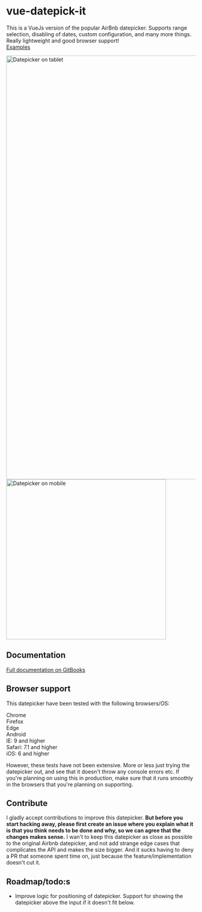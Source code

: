 # vue-datepick-it

This is a VueJs version of the popular AirBnb datepicker. Supports range selection, disabling of dates, custom configuration, and many more things. Really lightweight and good browser support!<br>
[Examples](https://mikaeledebro.gitbooks.io/vue-airbnb-style-datepicker/examples.html)

<img src="https://raw.githubusercontent.com/MikaelEdebro/vue-airbnb-style-datepicker/master/docs/images/datepicker-tablet.gif" width="1124" alt="Datepicker on tablet">
<img src="https://raw.githubusercontent.com/MikaelEdebro/vue-airbnb-style-datepicker/master/docs/images/datepicker-mobile.gif" width="425" alt="Datepicker on mobile">

## Documentation
[Full documentation on GitBooks](https://mikaeledebro.gitbooks.io/vue-airbnb-style-datepicker/)

## Browser support
This datepicker have been tested with the following browsers/OS:

Chrome<br>
Firefox<br>
Edge<br>
Android<br>
IE: 9 and higher<br>
Safari: 7.1 and higher<br>
iOS: 6 and higher

However, these tests have not been extensive. More or less just trying the datepicker out, and see that it doesn't throw any console errors etc. If you're planning on using this in production, make sure that it runs smoothly in the browsers that you're planning on supporting.

## Contribute
I gladly accept contributions to improve this datepicker. **But before you start hacking away, please first create an issue where you explain what it is that you think needs to be done and why, so we can agree that the changes makes sense.** I wan't to keep this datepicker as close as possible to the original Airbnb datepicker, and not add strange edge cases that complicates the API and makes the size bigger. And it sucks having to deny a PR that someone spent time on, just because the feature/implementation doesn't cut it.

## Roadmap/todo:s
- Improve logic for positioning of datepicker. Support for showing the datepicker above the input if it doesn't fit below.
